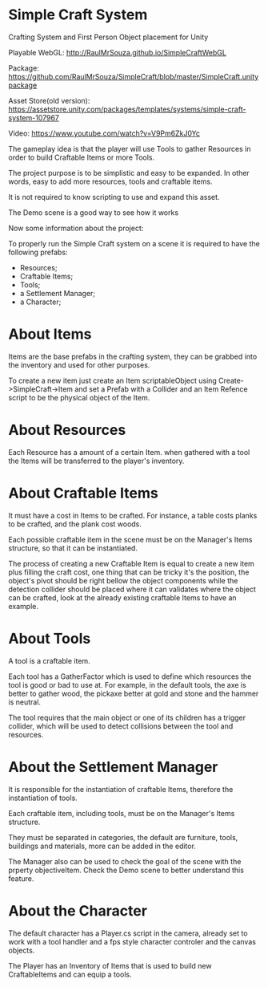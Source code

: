 # Simple Craft System
Crafting System and First Person Object placement for Unity

Playable WebGL: http://RaulMrSouza.github.io/SimpleCraftWebGL

Package: https://github.com/RaulMrSouza/SimpleCraft/blob/master/SimpleCraft.unitypackage

Asset Store(old version): https://assetstore.unity.com/packages/templates/systems/simple-craft-system-107967

Video: https://www.youtube.com/watch?v=V9Pm6ZkJ0Yc

The gameplay idea is that the player will use Tools to gather Resources in order 
to build Craftable Items or more Tools.

The project purpose is to be simplistic and easy to be expanded. In other words, easy 
to add more resources, tools and craftable items.

It is not required to know scripting to use and expand this asset.

The Demo scene is a good way to see how it works

Now some information about the project:

To properly run the Simple Craft system on a scene it is required to have the 
following prefabs:

- Resources; 
- Craftable Items;
- Tools;
- a Settlement Manager; 
- a Character;

# About Items

Items are the base prefabs in the crafting system, they can be grabbed into 
the inventory and used for other purposes.
 
To create a new item just create an Item scriptableObject using Create->SimpleCraft->Item
and set a Prefab with a Collider and an Item Refence script to be the physical object of 
the Item.

# About Resources

Each Resource has a amount of a certain Item. when gathered with a tool the Items
will be transferred to the player's inventory.

# About Craftable Items

It must have a cost in Items to be crafted. For instance, a table costs planks to be 
crafted, and the plank cost woods.

Each possible craftable item in the scene must be on the Manager's Items structure, 
so that it can be instantiated.

The process of creating a new Craftable Item is equal to create a new item plus 
filling the craft cost, one thing that can be tricky it's the position, the object's
pivot should be right bellow the object components while the detection collider
should be placed where it can validates where the object can be crafted, look at
the already existing craftable Items to have an example.

# About Tools

A tool is a craftable item.

Each tool has a GatherFactor which is used to define which resources the tool 
is good or bad to use at. For example, in the default tools, the axe is better 
to gather wood, the pickaxe better at gold and stone and the hammer is neutral.

The tool requires that the main object or one of its children has a trigger 
collider, which will be used to detect collisions between the tool and resources.

# About the Settlement Manager

It is responsible for the instantiation of craftable Items, therefore the 
instantiation of tools.

Each craftable item, including tools, must be on the Manager's Items structure.

They must be separated in categories, the default are furniture, tools, buildings
and materials, more can be added in the editor.

The Manager also can be used to check the goal of the scene with the prperty 
objectiveItem. Check the Demo scene to better understand this feature.

# About the Character

The default character has a Player.cs script in the camera, already set to work with a tool handler and a fps style character controler
and the canvas objects.

The Player has an Inventory of Items that is used to build new CraftableItems and can equip
a tools. 
